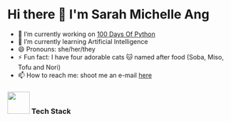 # Hi there 👋 I'm Sarah Michelle Ang 

- 🔭 I’m currently working on [100 Days Of Python](https://github.com/yuzuryuu/100DaysOfPython)
- 🌱 I’m currently learning Artificial Intelligence
- 😄 Pronouns: she/her/they
- ⚡ Fun fact: I have four adorable cats 🐱 named after food (Soba, Miso, Tofu and Nori)
- 📫 How to reach me: shoot me an e-mail [here](mailto:chelleang51@gmail.com)

### <img src="https://media.giphy.com/media/v1.Y2lkPTc5MGI3NjExZGVjNDllZjFkOWI5YjcyNjM3ZmYzYzVkY2YzZGQ2YTljZjBkNWRlYSZlcD12MV9pbnRlcm5hbF9naWZzX2dpZklkJmN0PXM/UQ1EI1ML2ABQdbebup/giphy.gif" width="50" height="50" /> Tech Stack



<!--
**yuzuryuu/yuzuryuu** is a ✨ _special_ ✨ repository because its `README.md` (this file) appears on your GitHub profile.

Here are some ideas to get you started:
- 👯 I’m looking to collaborate on ...
- 🤔 I’m looking for help with ...
- 💬 Ask me about ...
-->
